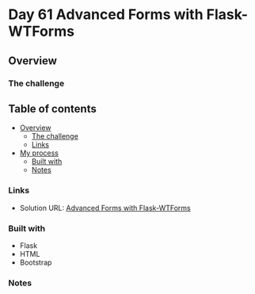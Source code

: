 # Day 61 Advanced Forms with Flask-WTForms

## Overview


### The challenge


## Table of contents

- [Overview](#overview)
  - [The challenge](#the-challenge)
  - [Links](#links)
- [My process](#my-process)
  - [Built with](#built-with)
  - [Notes](#notes)

### Links

- Solution URL: [Advanced Forms with Flask-WTForms](https://github.com/Mikerniker/100_Days_of_Python/tree/main/Day61)

### Built with
- Flask
- HTML
- Bootstrap


### Notes
